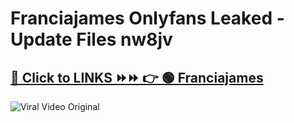 
 # Franciajames Onlyfans Leaked - Update Files nw8jv

## <h2><a href="https://clipsfans.com/Franciajames&ref=git">🔗 Click to LINKS ⏩⏩ 👉 🟢 Franciajames </a></h2>

<a href="https://clipsfans.com/Franciajames&ref=git" rel="nofollow" data-target="animated-image.originalLink"><img src="https://i.ibb.co.com/xMMVF88/686577567.gif" alt="Viral Video Original" style="max-width: 100%; display: inline-block;" data-target="animated-image.originalImage"></a>

